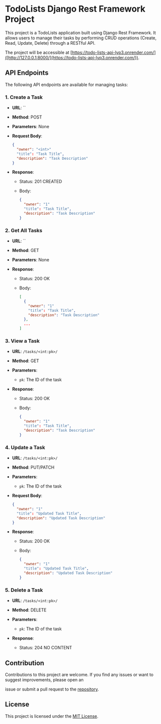 # TodoLists Django Rest Framework Project

This project is a TodoLists application built using Django Rest Framework. It allows users to manage their tasks by performing CRUD operations (Create, Read, Update, Delete) through a RESTful API.


   The project will be accessible at [https://todo-lists-api-lyp3.onrender.com/]([http://127.0.0.1:8000/](https://todo-lists-api-lyp3.onrender.com/)).

## API Endpoints

The following API endpoints are available for managing tasks:

### 1. Create a Task

- **URL**: ``
- **Method**: POST
- **Parameters**: None
- **Request Body**:

  ```json
  {
    "owner": "<int>"
    "title": "Task Title",
    "description": "Task Description"
  }
  ```

- **Response**:

  - Status: 201 CREATED
  - Body:

    ```json
    {
      "owner": "1"
      "title": "Task Title",
      "description": "Task Description"
    }
    ```

### 2. Get All Tasks

- **URL**: ``
- **Method**: GET
- **Parameters**: None
- **Response**:

  - Status: 200 OK
  - Body:

    ```json
    [
      {
        "owner": "1"
        "title": "Task Title",
        "description": "Task Description"
      },
      ...
    ]
    ```

### 3. View a Task

- **URL**: `/tasks/<int:pk>/`
- **Method**: GET
- **Parameters**:
  - `pk`: The ID of the task
- **Response**:

  - Status: 200 OK
  - Body:

    ```json
    {
      "owner": "1"
      "title": "Task Title",
      "description": "Task Description"
    }
    ```

### 4. Update a Task

- **URL**: `/tasks/<int:pk>/`
- **Method**: PUT/PATCH
- **Parameters**:
  - `pk`: The ID of the task
- **Request Body**:

  ```json
  {
    "owner": "1"
    "title": "Updated Task Title",
    "description": "Updated Task Description"
  }
  ```

- **Response**:

  - Status: 200 OK
  - Body:

    ```json
    {
      "owner": "1"
      "title": "Updated Task Title",
      "description": "Updated Task Description"
    }
    ```

### 5. Delete a Task

- **URL**: `/tasks/<int:pk>/`
- **Method**: DELETE
- **Parameters**:
  - `pk`: The ID of the task
- **Response**:

  - Status: 204 NO CONTENT

## Contribution

Contributions to this project are welcome. If you find any issues or want to suggest improvements, please open an

 issue or submit a pull request to the [repository](https://github.com/jithu-francis017/Todo_List_API).

## License

This project is licensed under the [MIT License](LICENSE).
